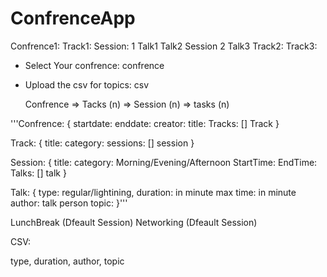 # ConfrenceApp
Confrence1:
	Track1:
		Session: 1
			Talk1
			Talk2
		Session 2
			Talk3
	Track2:
	Track3:
	
- Select Your confrence: confrence
- Upload the csv for topics: csv
  
  Confrence => Tacks (n) => Session (n) => tasks (n) 

'''Confrence: {
startdate:
enddate:
creator:
title:
Tracks:  [] Track
}

Track: {
title:
category:
sessions: [] session
}

Session: {
title:
category: Morning/Evening/Afternoon
StartTime:
EndTime:
Talks: [] talk
}

Talk: {
type: regular/lightining,
duration: in minute
max time: in minute
author: talk person
topic: 
}'''

LunchBreak (Dfeault Session)
Networking (Dfeault Session)

CSV:

type, duration, author, topic
